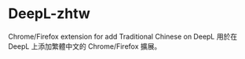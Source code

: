 # DeepL-zhtw
Chrome/Firefox extension for add Traditional Chinese on DeepL 用於在 DeepL 上添加繁體中文的 Chrome/Firefox 擴展。
